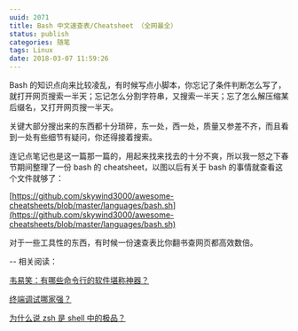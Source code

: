 ```yaml
---
uuid: 2071
title: Bash 中文速查表/Cheatsheet （全网最全）
status: publish
categories: 随笔
tags: Linux
date: 2018-03-07 11:59:26
---
```

Bash 的知识点向来比较凌乱，有时候写点小脚本，你忘记了条件判断怎么写了，就打开网页搜索一半天；忘记怎么分割字符串，又搜索一半天；忘了怎么解压缩某后缀名，又打开网页搜一半天。

关键大部分搜出来的东西都十分琐碎，东一处，西一处，质量又参差不齐，而且看到一处有些细节有疑问，你还得接着搜索。

连记点笔记也是这一篇那一篇的，用起来找来找去的十分不爽，所以我一怒之下春节期间整理了一份 bash 的 cheatsheet，以图以后有关于 bash 的事情就查看这个文件就够了：

[https://github.com/skywind3000/awesome-cheatsheets/blob/master/languages/bash.sh](https://github.com/skywind3000/awesome-cheatsheets/blob/master/languages/bash.sh)

对于一些工具性的东西，有时候一份速查表比你翻书查网页都高效数倍。

--
相关阅读：

[韦易笑：有哪些命令行的软件堪称神器？](https://www.zhihu.com/question/59227720/answer/286665684)

[终端调试哪家强？](http://www.skywind.me/blog/archives/2036) 

[为什么说 zsh 是 shell 中的极品？](http://www.skywind.me/blog/archives/2060)